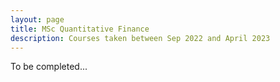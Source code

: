 ```yaml
---
layout: page
title: MSc Quantitative Finance
description: Courses taken between Sep 2022 and April 2023
---
```


To be completed...